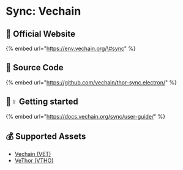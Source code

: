 # Sync: Vechain

## 🚀 Official Website

{% embed url="https://env.vechain.org/\#sync" %}

## 📑 Source Code

{% embed url="https://github.com/vechain/thor-sync.electron/" %}

## 🧙♀ Getting started

{% embed url="https://docs.vechain.org/sync/user-guide/" %}

## 💰 Supported Assets

* [Vechain \(VET\)](../../coins/overview-vet/)
* [VeThor \(VTHO\)](../../coins/overview-vet/)


